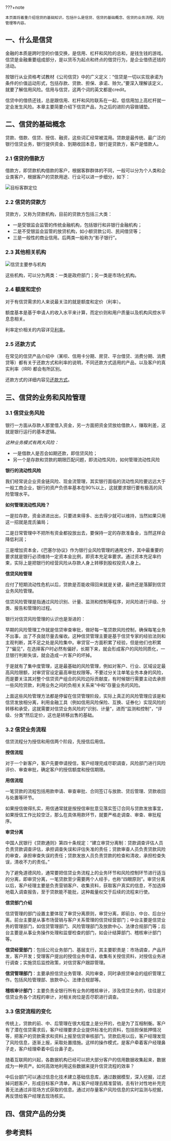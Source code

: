 ???+note

    本页面将着重介绍信贷的基础知识，包括什么是信贷、信贷的基础概念、信贷的业务流程、风险管理等内容。

## 一、什么是信贷

金融的本质是跨时空的价值交换，是信用、杠杆和风险的总和，是钱生钱的游戏。信贷是金融重要组成部分，是以货币为起点和终点的借贷行为，是企业借债还钱的活动。

按银行从业资格考试教材《公司信贷》中的广义定义：“信贷是一切以实现承诺为条件的价值运动形式，包括存款、贷款、担保、承诺、赊欠。”要深入理解该定义，就要了解信用风险。信用与信贷，这两个词的英文都是credit。

信贷中的借债还钱，总是跟信用、杠杆和风险联系在一起，低信用加上高杠杆就一定会发生风险。本章主要简要介绍下信贷产品，为之后的进阶内容做铺垫。

## 二、信贷的基础概念

贷款、借款、信贷、授信、融资，这些词汇经常被混用。贷款是最传统、最广泛的银行信贷业务，银行提供资金、到期收回本息，银行是贷款方，客户是借款人。

### 2.1 信贷的借款方

借款方，即贷款机构借款的客户，根据客群群体的不同，一般可以分为个人类和企业类客户，根据客户的贷款用途、行业可以进一步细分，如下：

![目标客群定位](images/信贷产品目标客群定位.png)


### 2.2 信贷的贷款方

贷款方，又称为贷款机构，目前的贷款方包括三大类：

- 一是受银监会监管的传统金融机构，包括银行和非银行金融机构；
- 二是不受银监会监管的放贷机构，如小额贷款公司、民间借贷等；
- 三是一般性的商业信用。后两类一般称为“影子银行”。

### 2.3 其他相关机构

![信贷主要参与机构](images/信贷主要参与机构.jpg)

这些机构，可以分为两类：一类是政府部门；另一类是市场化机构。

### 2.4 额度和定价

对于有信贷需求的人来说最关注的就是额度和定价（利率）。

额度基本是基于申请人的收入水平来计算，而定价则和用户质量以及机构风控水平息息相关。

利率定价相关的内容详见[利率](利率.md)。

### 2.5 还款方式

在常见的信贷产品介绍中（某呗、信用卡分期、房贷、平台借贷、消费分期、消费贷等）都有关于还款方式和利率的说明，不同还款方式适用的产品，以及客户的真实利率（IRR) 都会有所区别。

还款方式的详细内容见[还款方式](还款方式.md)。

## 三、信贷的业务和风险管理

### 3.1 信贷业务风险

银行一方面从存款人那里借入资金，另一方面把资金贷放给借款人，赚取利差，这就是银行运行的基本逻辑。

*这种业务模式有两大风险：*

- 一是借款人是否会如期还款，即信贷风险；
- 另一个是存款和贷款的期限匹配问题，即流动性风险，如何管理流动性风险

**银行的流动性风险**

我们经常说企业资金链风险、现金流管理，其实银行面临的流动性风险要远远大于一般工商企业，银行的资产负债率基本在90%以上，这就要求银行要有极高的风险管理水平。

**如何管理流动性风险？**

一是拉存款，资金进进出出，只要进来得多、出去得少就可以维持，当然如果只用这一招就是庞氏骗局；

二是日常管理中不把所有资金都投放出去，要保持一定的存款准备金，当然这样会降低利润；

三是增加资本金，《巴塞尔协议》作为银行业风险管理的通用文件，其中最重要的要求就是银行必须维持一定资本金比例，即资本充足率要求。通过资本充足率约束，实际上是把银行的经营风险从存款人身上转移到股权投资人身上。

**信贷风险管理**

应付了短期流动性危机以后，贷款是否能收得回来就是关键，最终还是落脚到信贷业务风险管理。

信贷风险管理是指通过风险识别、计量、监测和控制等程序，对风险进行评级、分类、报告和管理的过程。

银行对信贷风险管理的认识也是渐进的：

早期的风险管理工作就是信贷审查审批，做好每一笔贷款风险控制，确保每笔业务不出事，出了不良就尽量去催收。这种信贷管理主要是基于信贷专家的经验法则和主观判断，其不足之处是风险集中。审贷官一方面积累了经验，但是他们也积累了“偏见”，在选择客户时必然有偏好，长期下来，就会形成客户的风险同质化，一旦银行判断失误，就会造成一片客户的坏掉。

于是就有了集中度管理，这是最基础的风险管理，例如对客户、行业、区域设定最高风险限额，对审贷官设定最高审批权限等。不要过分关注单笔业务本身的风险，而是要关注其对整个信贷资产组合的风险边际贡献度，有时候银行需要主动去承担一些风险贷款，利用业务之间的负相关关系来“中和”存量业务的风险。

上面这些风险管理方法都是停留在信贷管理阶段，实际上真正的风险管理应该是和信贷发放相分离，利用金融工具（例如信用风险保险、互换、证券化）实现风险的转移和承受，这就需要对信贷业务风险的“识别、计量”，进而“监测和控制”，“评级、分类”然后定价，这也是转移出售的基础。

### 3.2 信贷业务流程

信贷流程分为授信和用信两个阶段，先授信后用信。

**授信流程**

对于一个新客户，客户先要申请授信，客户经理完成尽职调查，风险部门进行风险评价、审查审批，确定客户的授信额度和授信期限。

**用信流程**

一笔贷款的流程包括用款申请、审查审批、合同签订与放款、贷后管理、贷款收回与处置等环节。

如果授信做得扎实，用信通常就是按授信审批意见落实签订合同与贷款发放事宜，如果授信工作比较空泛，那么在具体用款环节，就要严格走调查、审查、审批程序。

**审贷分离**

中国人民银行《贷款通则》第四十条规定：“建立审贷分离制：贷款调查评估人员负责贷款调查评估，承担调查失误和评估失准的责任；贷款审查人员负责贷款风险的审查，承担审查失误的责任；贷款发放人员负责贷款的检查和清收，承担检查失误，清收不力的责任。”

为了避免道德风险，通常要把信贷业务流程上的业务环节和风险控制环节进行适当的分离，即审贷分离，一笔贷款至少需要两个人经手，也称“四眼原则”。审贷分离以后，客户经理主要是负责营销客户、收集资料，获取客户真实的信息，不加选择地载入调查报告，至于贷款能不能批，这种裁量权交于后续的流程来行使。

**信贷部门介绍**

信贷管理的部门设置主要体现了审贷分离原则，审贷分离，即前台、中台、后台分离。前台主要是从事市场营销与客户关系管理的信贷经营部门；中台主要是信贷业务的管理部门，如信贷管理部门、风险管理部门及放款中心、法律合规部门等；后台主要是从事业务操作处理和监督检查的部门，如会计结算部门、稽核审计部门等。

**信贷经营部门**：包括公司业务部门、基层支行，其主要职责是：市场调查，产品开发，客户开发；受理客户提出的授信业务申请，收集有关授信资料，对授信业务进行调查；实施贷后监控政策，对信贷客户跟踪管理。

**信贷管理部门**：主要承担信贷业务管理、风险审查，同时承担贷审会的组织管理工作。包括风险管理部、放款中心、法律合规部等。

**稽核审计部门**：主要负责全银行所有业务的稽核审计，涉及信贷业务的，往往是对信贷业务各个流程的审计，对相关岗位是否尽职进行调查。

### 3.3 信贷流程的变化

传统上，贷款的前、中、后管理在很大程度上是分开的，也是为了互相制衡。客户有了潜在信贷需求后，客户经理要求企业提供标准化的资料，包括担保抵押情况等，把客户的贷款需求和资料上报至信贷审核部门。贷款启用以后，客户经理发现了风险信息，逐渐上报，采取处置措施。这样的操作模式，是客户牵着客户经理鼻子走，客户经理牵着中后台鼻子走。

随着互联网的兴起，各数据机构已经可以把大部分客户的信用数据收集起来，数据成为一种资产。如何高效地利用这些数据来提升信贷流程的效率？

中后台部门可以通过信息化技术建立基础信息库，通过数据模型，深入挖掘，过滤掉问题客户，形成目标客户清单，再让客户经理去精准营销，去有针对性地补充完善无法通过非现场方式获取的信息。通过对存量客户风险信息的实时监测与挖掘，再反馈给客户经理去现场核实。


## 四、信贷产品的分类



## 参考资料

[^1]:Credit介绍:  https://wikipedia.org/wiki/Credit
[^2]: 《一本书看懂信贷：信贷业务全流程深度解析》